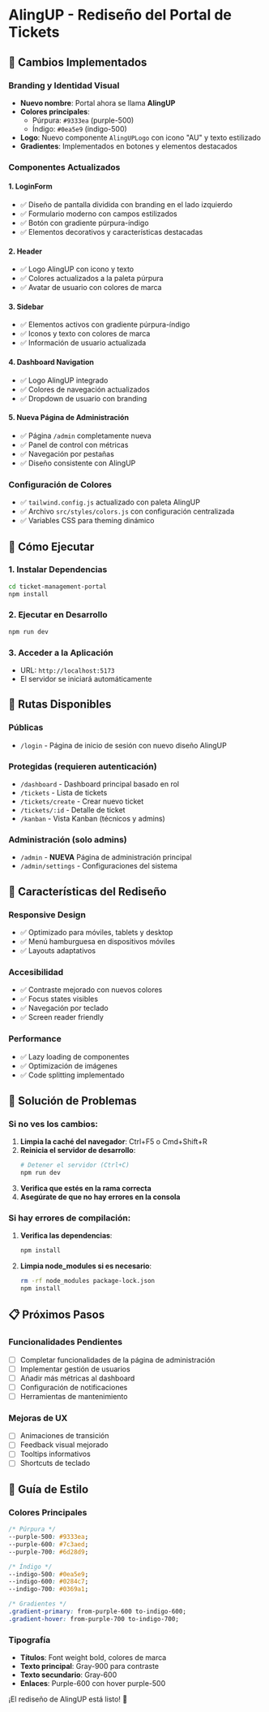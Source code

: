 # AlingUP - Rediseño del Portal de Tickets

## 🎨 Cambios Implementados

### Branding y Identidad Visual
- **Nuevo nombre**: Portal ahora se llama **AlingUP**
- **Colores principales**: 
  - Púrpura: `#9333ea` (purple-500)
  - Índigo: `#0ea5e9` (indigo-500)
- **Logo**: Nuevo componente `AlingUPLogo` con icono "AU" y texto estilizado
- **Gradientes**: Implementados en botones y elementos destacados

### Componentes Actualizados

#### 1. LoginForm
- ✅ Diseño de pantalla dividida con branding en el lado izquierdo
- ✅ Formulario moderno con campos estilizados
- ✅ Botón con gradiente púrpura-índigo
- ✅ Elementos decorativos y características destacadas

#### 2. Header
- ✅ Logo AlingUP con icono y texto
- ✅ Colores actualizados a la paleta púrpura
- ✅ Avatar de usuario con colores de marca

#### 3. Sidebar
- ✅ Elementos activos con gradiente púrpura-índigo
- ✅ Iconos y texto con colores de marca
- ✅ Información de usuario actualizada

#### 4. Dashboard Navigation
- ✅ Logo AlingUP integrado
- ✅ Colores de navegación actualizados
- ✅ Dropdown de usuario con branding

#### 5. Nueva Página de Administración
- ✅ Página `/admin` completamente nueva
- ✅ Panel de control con métricas
- ✅ Navegación por pestañas
- ✅ Diseño consistente con AlingUP

### Configuración de Colores
- ✅ `tailwind.config.js` actualizado con paleta AlingUP
- ✅ Archivo `src/styles/colors.js` con configuración centralizada
- ✅ Variables CSS para theming dinámico

## 🚀 Cómo Ejecutar

### 1. Instalar Dependencias
```bash
cd ticket-management-portal
npm install
```

### 2. Ejecutar en Desarrollo
```bash
npm run dev
```

### 3. Acceder a la Aplicación
- URL: `http://localhost:5173`
- El servidor se iniciará automáticamente

## 📱 Rutas Disponibles

### Públicas
- `/login` - Página de inicio de sesión con nuevo diseño AlingUP

### Protegidas (requieren autenticación)
- `/dashboard` - Dashboard principal basado en rol
- `/tickets` - Lista de tickets
- `/tickets/create` - Crear nuevo ticket
- `/tickets/:id` - Detalle de ticket
- `/kanban` - Vista Kanban (técnicos y admins)

### Administración (solo admins)
- `/admin` - **NUEVA** Página de administración principal
- `/admin/settings` - Configuraciones del sistema

## 🎯 Características del Rediseño

### Responsive Design
- ✅ Optimizado para móviles, tablets y desktop
- ✅ Menú hamburguesa en dispositivos móviles
- ✅ Layouts adaptativos

### Accesibilidad
- ✅ Contraste mejorado con nuevos colores
- ✅ Focus states visibles
- ✅ Navegación por teclado
- ✅ Screen reader friendly

### Performance
- ✅ Lazy loading de componentes
- ✅ Optimización de imágenes
- ✅ Code splitting implementado

## 🔧 Solución de Problemas

### Si no ves los cambios:
1. **Limpia la caché del navegador**: Ctrl+F5 o Cmd+Shift+R
2. **Reinicia el servidor de desarrollo**:
   ```bash
   # Detener el servidor (Ctrl+C)
   npm run dev
   ```
3. **Verifica que estés en la rama correcta**
4. **Asegúrate de que no hay errores en la consola**

### Si hay errores de compilación:
1. **Verifica las dependencias**:
   ```bash
   npm install
   ```
2. **Limpia node_modules si es necesario**:
   ```bash
   rm -rf node_modules package-lock.json
   npm install
   ```

## 📋 Próximos Pasos

### Funcionalidades Pendientes
- [ ] Completar funcionalidades de la página de administración
- [ ] Implementar gestión de usuarios
- [ ] Añadir más métricas al dashboard
- [ ] Configuración de notificaciones
- [ ] Herramientas de mantenimiento

### Mejoras de UX
- [ ] Animaciones de transición
- [ ] Feedback visual mejorado
- [ ] Tooltips informativos
- [ ] Shortcuts de teclado

## 🎨 Guía de Estilo

### Colores Principales
```css
/* Púrpura */
--purple-500: #9333ea;
--purple-600: #7c3aed;
--purple-700: #6d28d9;

/* Índigo */
--indigo-500: #0ea5e9;
--indigo-600: #0284c7;
--indigo-700: #0369a1;

/* Gradientes */
.gradient-primary: from-purple-600 to-indigo-600;
.gradient-hover: from-purple-700 to-indigo-700;
```

### Tipografía
- **Títulos**: Font weight bold, colores de marca
- **Texto principal**: Gray-900 para contraste
- **Texto secundario**: Gray-600
- **Enlaces**: Purple-600 con hover purple-500

¡El rediseño de AlingUP está listo! 🎉
